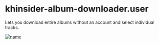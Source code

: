 # khinsider-album-downloader.user
Lets you download entire albums without an account and select individual tracks.

[![name](https://i.imgur.com/LYjwy9l.png)](a)